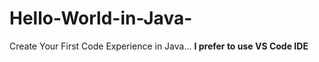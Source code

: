 # Hello-World-in-Java-
Create Your First Code Experience in Java...
**I prefer to use VS Code IDE**
